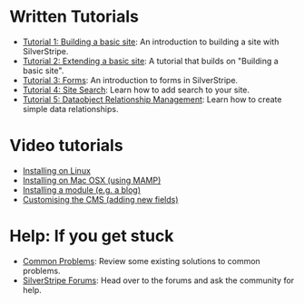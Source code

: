 # Written Tutorials

 * [Tutorial 1: Building a basic site](1-building-a-basic-site): An introduction to building a site with
SilverStripe.
 * [Tutorial 2: Extending a basic site](2-extending-a-basic-site): A tutorial that builds on "Building a basic
site".
 * [Tutorial 3: Forms](3-forms): An introduction to forms in SilverStripe.
 * [Tutorial 4: Site Search](4-site-search): Learn how to add search to your site.
 * [Tutorial 5: Dataobject Relationship Management](5-dataobject-relationship-management): Learn how to create
simple data relationships.

#  Video tutorials

*  [Installing on Linux](http://silverstripe.org/assets/screencasts/Tutorial-InstallingLinux-DM08.swf)
*  [Installing on Mac OSX (using MAMP)](http://silverstripe.org/assets/screencasts/Tutorial-InstallingMAMP-SW08.swf)
*  [Installing a module (e.g. a blog)](http://silverstripe.org/assets/screencasts/Tutorial-InstallingBlogModule-DM08.swf)
*  [Customising the CMS (adding new fields)](http://silverstripe.org/assets/screencasts/Tutorial-ChangingFields-DM08.swf)

# Help: If you get stuck

 * [Common Problems](/installation/common-problems): Review some existing solutions to common problems.
 * [SilverStripe Forums](http://www.silverstripe.com/silverstripe-forum/): Head over to the forums and ask the community
for help.
